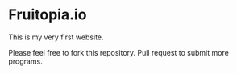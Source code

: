 # Fruitopia.io
This is my very first website.

Please feel free to fork this repository. Pull request to submit more programs.
